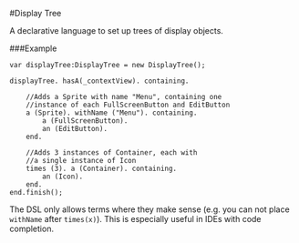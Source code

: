 

#Display Tree

A declarative language to set up trees of display objects.

###Example

    var displayTree:DisplayTree = new DisplayTree();
    
    displayTree. hasA(_contextView). containing.

    	//Adds a Sprite with name "Menu", containing one
    	//instance of each FullScreenButton and EditButton
    	a (Sprite). withName ("Menu"). containing.
    		a (FullScreenButton).
    		an (EditButton).
    	end.

    	//Adds 3 instances of Container, each with
    	//a single instance of Icon
    	times (3). a (Container). containing.
    		an (Icon).
    	end.
    end.finish();
    
The DSL only allows terms where they make sense (e.g. you can not place
`withName` after `times(x)`). This is especially useful in IDEs with 
code completion.